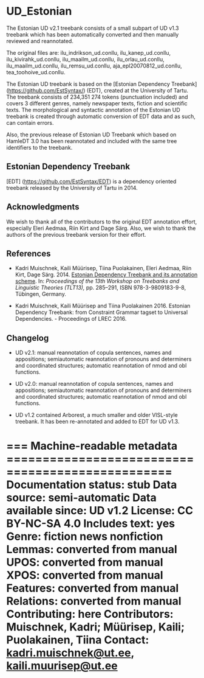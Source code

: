 # UD_Estonian

The Estonian UD v2.1 treebank consists of a small subpart of UD v1.3 treebank which has been automatically converted and then manually reviewed and reannotated.

The original files are: ilu_indrikson_ud.conllu, ilu_kanep_ud.conllu, ilu_kivirahk_ud.conllu, ilu_maailm_ud.conllu, ilu_orlau_ud.conllu, ilu_maailm_ud.conllu, ilu_remsu_ud.conllu, aja_epl20070812_ud.conllu, tea_toohoive_ud.conllu.

The Estonian UD treebank is based on the [Estonian Dependency Treebank] (https://github.com/EstSyntax/) (EDT), created at the University of Tartu. The treebank consists of 234,351 274 tokens (punctuation included) and covers 3 different genres, namely newspaper texts, fiction and scientific texts.
The morphological and syntactic annotation of the Estonian UD treebank is created through automatic conversion of EDT data and as such, can contain errors.

Also, the previous release of Estonian UD Treebank which based on HamleDT 3.0 has been reannotated and included with the same tree identifiers to the treebank.

## Estonian Dependency Treebank

[EDT] (https://github.com/EstSyntax/EDT)
is a dependency oriented treebank released by the University of Tartu in 2014.

## Acknowledgments

We wish to thank all of the contributors to the original EDT annotation effort, especially Eleri Aedmaa, Riin Kirt and Dage Särg. Also, we wish to thank the authors of the previous treebank version for their effort.

## References

* Kadri Muischnek, Kaili Müürisep, Tiina Puolakainen, Eleri Aedmaa, Riin Kirt, Dage Särg.
  2014.
  [Estonian Dependency Treebank and its annotation scheme](http://tlt13.sfs.uni-tuebingen.de/tlt13-proceedings.pdf).
  In: *Proceedings of the 13th Workshop on Treebanks and Linguistic Theories (TLT13),*
  pp. 285–291, ISBN 978-3-9809183-9-8, Tübingen, Germany.

* Kadri Muischnek, Kaili Müürisep and Tiina Puolakainen 2016. Estonian Dependency Treebank: from Constraint Grammar tagset to Universal Dependencies. - Proceedings of LREC 2016.

## Changelog
* UD v2.1: manual reannotation of copula sentences, names and appositions; semiautomatic reannotation of pronouns and determiners and coordinated structures; automatic reannotation of nmod and obl functions.

* UD v2.0: manual reannotation of copula sentences, names and appositions; semiautomatic reannotation of pronouns and determiners and coordinated structures; automatic reannotation of nmod and obl functions.

* UD v1.2 contained Arborest, a much smaller and older VISL-style treebank. It has been re-annotated and added to EDT for UD v1.3.

=== Machine-readable metadata =================================================
Documentation status: stub
Data source: semi-automatic
Data available since: UD v1.2
License: CC BY-NC-SA 4.0
Includes text: yes
Genre: fiction news nonfiction
Lemmas: converted from manual
UPOS: converted from manual
XPOS: converted from manual
Features: converted from manual
Relations: converted from manual
Contributing: here
Contributors: Muischnek, Kadri; Müürisep, Kaili; Puolakainen, Tiina
Contact: kadri.muischnek@ut.ee, kaili.muurisep@ut.ee
===============================================================================
